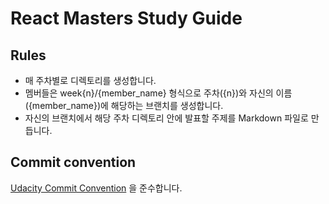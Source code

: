 # React Masters Study Guide

## Rules

- 매 주차별로 디렉토리를 생성합니다.
- 멤버들은 week{n}/{member_name} 형식으로 주차({n})와 자신의 이름({member_name})에 해당하는 브랜치를 생성합니다.
- 자신의 브랜치에서 해당 주차 디렉토리 안에 발표할 주제를 Markdown 파일로 만듭니다.

## Commit convention

[Udacity Commit Convention](https://udacity.github.io/git-styleguide/) 을 준수합니다.
